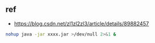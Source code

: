 ## ref

- https://blog.csdn.net/zl1zl2zl3/article/details/89882457

```bash
nohup java -jar xxxx.jar >/dev/null 2>&1 &
```


